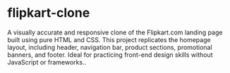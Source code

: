 # flipkart-clone
A visually accurate and responsive clone of the Flipkart.com landing page built using pure HTML and CSS. This project replicates the homepage layout, including header, navigation bar, product sections, promotional banners, and footer. Ideal for practicing front-end design skills without JavaScript or frameworks..
